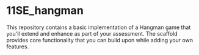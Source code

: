# 11SE_hangman
This repository contains a basic implementation of a Hangman game that you'll extend and enhance as part of your assessment. The scaffold provides core functionality that you can build upon while adding your own features.
